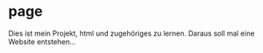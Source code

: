 # page
Dies ist mein Projekt, html und zugehöriges zu lernen.
Daraus soll mal eine Website entstehen...